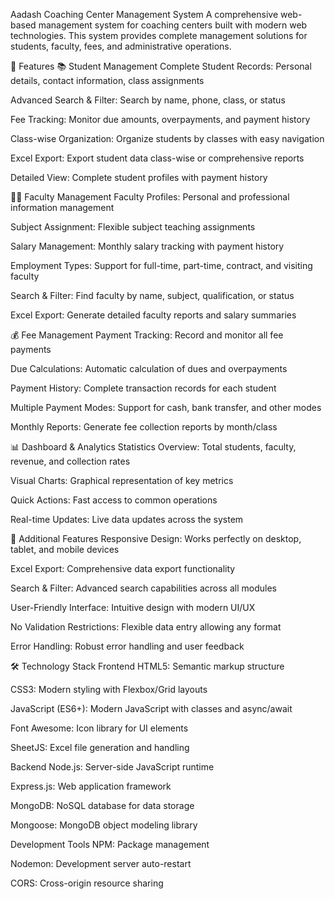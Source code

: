Aadash Coaching Center Management System
A comprehensive web-based management system for coaching centers built with modern web technologies. This system provides complete management solutions for students, faculty, fees, and administrative operations.

🚀 Features
📚 Student Management
Complete Student Records: Personal details, contact information, class assignments

Advanced Search & Filter: Search by name, phone, class, or status

Fee Tracking: Monitor due amounts, overpayments, and payment history

Class-wise Organization: Organize students by classes with easy navigation

Excel Export: Export student data class-wise or comprehensive reports

Detailed View: Complete student profiles with payment history

👨🏫 Faculty Management
Faculty Profiles: Personal and professional information management

Subject Assignment: Flexible subject teaching assignments

Salary Management: Monthly salary tracking with payment history

Employment Types: Support for full-time, part-time, contract, and visiting faculty

Search & Filter: Find faculty by name, subject, qualification, or status

Excel Export: Generate detailed faculty reports and salary summaries

💰 Fee Management
Payment Tracking: Record and monitor all fee payments

Due Calculations: Automatic calculation of dues and overpayments

Payment History: Complete transaction records for each student

Multiple Payment Modes: Support for cash, bank transfer, and other modes

Monthly Reports: Generate fee collection reports by month/class

📊 Dashboard & Analytics
Statistics Overview: Total students, faculty, revenue, and collection rates

Visual Charts: Graphical representation of key metrics

Quick Actions: Fast access to common operations

Real-time Updates: Live data updates across the system

🔧 Additional Features
Responsive Design: Works perfectly on desktop, tablet, and mobile devices

Excel Export: Comprehensive data export functionality

Search & Filter: Advanced search capabilities across all modules

User-Friendly Interface: Intuitive design with modern UI/UX

No Validation Restrictions: Flexible data entry allowing any format

Error Handling: Robust error handling and user feedback

🛠️ Technology Stack
Frontend
HTML5: Semantic markup structure

CSS3: Modern styling with Flexbox/Grid layouts

JavaScript (ES6+): Modern JavaScript with classes and async/await

Font Awesome: Icon library for UI elements

SheetJS: Excel file generation and handling

Backend
Node.js: Server-side JavaScript runtime

Express.js: Web application framework

MongoDB: NoSQL database for data storage

Mongoose: MongoDB object modeling library

Development Tools
NPM: Package management

Nodemon: Development server auto-restart

CORS: Cross-origin resource sharing